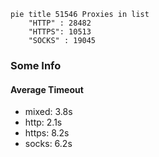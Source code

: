 
```mermaid
pie title 51546 Proxies in list
    "HTTP" : 28482
    "HTTPS": 10513
    "SOCKS" : 19045
```

### Some Info
#### Average Timeout

- mixed: 3.8s
- http: 2.1s
- https: 8.2s
- socks: 6.2s
